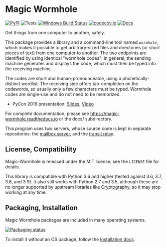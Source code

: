 # Magic Wormhole
[![PyPI](http://img.shields.io/pypi/v/magic-wormhole.svg)](https://pypi.python.org/pypi/magic-wormhole)
![Tests](https://github.com/magic-wormhole/magic-wormhole/workflows/Tests/badge.svg)
[![Windows Build Status](https://ci.appveyor.com/api/projects/status/mfnn5rsyfnrq576a/branch/master?svg=true)](https://ci.appveyor.com/project/warner/magic-wormhole)
[![codecov.io](https://codecov.io/github/magic-wormhole/magic-wormhole/coverage.svg?branch=master)](https://codecov.io/github/magic-wormhole/magic-wormhole?branch=master)
[![Docs](https://readthedocs.org/projects/magic-wormhole/badge/?version=latest)](https://magic-wormhole.readthedocs.io)

Get things from one computer to another, safely.

This package provides a library and a command-line tool named `wormhole`,
which makes it possible to get arbitrary-sized files and directories
(or short pieces of text) from one computer to another. The two endpoints are
identified by using identical "wormhole codes": in general, the sending
machine generates and displays the code, which must then be typed into the
receiving machine.

The codes are short and human-pronounceable, using a phonetically-distinct
wordlist. The receiving side offers tab-completion on the codewords, so
usually only a few characters must be typed. Wormhole codes are single-use
and do not need to be memorized.

* PyCon 2016 presentation: [Slides](http://www.lothar.com/~warner/MagicWormhole-PyCon2016.pdf), [Video](https://youtu.be/oFrTqQw0_3c)

For complete documentation, please see https://magic-wormhole.readthedocs.io
or the docs/ subdirectory.

This program uses two servers, whose source code is kept in separate
repositories: the
[mailbox server](https://github.com/magic-wormhole/magic-wormhole-mailbox-server),
and the
[transit relay](https://github.com/magic-wormhole/magic-wormhole-transit-relay).

## License, Compatibility

Magic-Wormhole is released under the MIT license, see the `LICENSE` file for details.

This library is compatible with Python 3.6 and higher (tested against 3.6,
3.7, 3.8, and 3.9). It also still works with Python 2.7 and 3.5, although
these are no longer supported by upstream libraries like Cryptography, so it
may stop working at any time.

## Packaging, Installation

Magic Wormhole packages are included in many operating systems.

[![Packaging status](https://repology.org/badge/vertical-allrepos/magic-wormhole.svg)](https://repology.org/project/magic-wormhole/versions)

To install it without an OS package, follow the [Installation docs](https://magic-wormhole.readthedocs.io/en/latest/welcome.html#installation).
